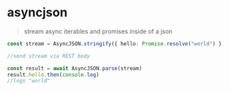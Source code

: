 # asyncjson

> stream async iterables and promises inside of a json

```ts
const stream = AsyncJSON.stringify({ hello: Promise.resolve("world") })

//send stream via REST body

const result = await AsyncJSON.parse(stream)
result.hello.then(console.log)
//logs "world"
```

